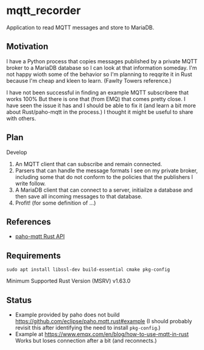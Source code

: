 # mqtt_recorder

Application to read MQTT messages and store to MariaDB.

## Motivation

I have a Python process that copies messages published by a private MQTT broker to a MariaDB database so I can look at that information someday. I'm not happy wioth some of the behavior so I'm planning to reqqrite it in Rust because I'm cheap and kleen to learn. (Fawlty Towers reference.)

I have not been successful in finding an example MQTT subscribere that works 100% But there is one that (from EMQ) that comes pretty close. I have seen the issue it has and I should be able to fix it (and learn a bit more about Rust/paho-mqtt in the process.) I thought it might be useful to share with others. 

## Plan

Develop

1. An MQTT client that can subscribe and remain connected.
1. Parsers that can handle the message formats I see on my private broker, including some that do not conform to the policies that the publishers I write follow.
1. A MariaDB client that can connect to a server, initiailze a database and then save all incoming messages to that database.
1. Profit! (for some definition of ...)

## References

* [paho-mqtt Rust API](https://docs.rs/paho-mqtt/latest/paho_mqtt/)

## Requirements

```text
sudo apt install libssl-dev build-essential cmake pkg-config
```

Minimum Supported Rust Version (MSRV) v1.63.0

## Status

* Example provided by paho does not build <https://github.com/eclipse/paho.mqtt.rust#example> (I should probably revisit this after identifying the need to install `pkg-config`.)
* Example at <https://www.emqx.com/en/blog/how-to-use-mqtt-in-rust> Works but loses connection after a bit (and reconnects.)
